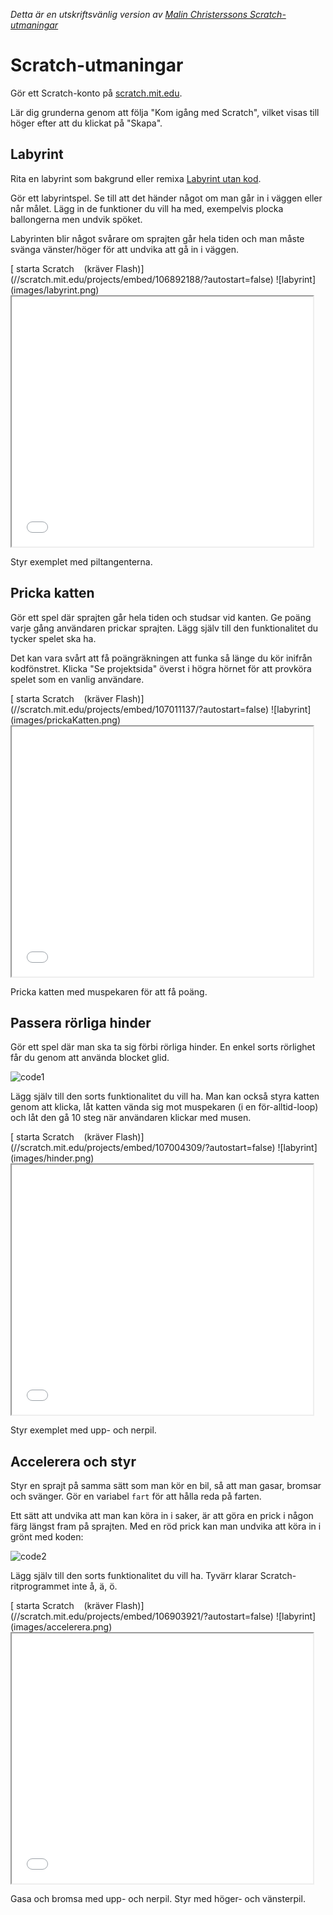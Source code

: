 *Detta är en utskriftsvänlig version av [Malin Christerssons Scratch-utmaningar](http://www.malinc.se/programming/scratch/sv/)*

# Scratch-utmaningar

Gör ett Scratch-konto på [scratch.mit.edu](https://scratch.mit.edu/).

Lär dig grunderna genom att följa "Kom igång med Scratch", vilket visas till höger efter att du klickat på "Skapa".

## Labyrint

Rita en labyrint som bakgrund eller remixa [Labyrint utan kod](https://scratch.mit.edu/projects/25805116/).

Gör ett labyrintspel. Se till att det händer något om man går in i väggen eller når målet. Lägg in de funktioner du vill ha med, exempelvis plocka ballongerna men undvik spöket.

Labyrinten blir något svårare om sprajten går hela tiden och man måste svänga vänster/höger för att undvika att gå in i väggen.

<div class="scratchContainer">[ starta Scratch    (kräver Flash)](//scratch.mit.edu/projects/embed/106892188/?autostart=false) ![labyrint](images/labyrint.png) <iframe src="images/labyrint.png" width="482" height="400" class="hiddenIframe"></iframe></div>

Styr exemplet med piltangenterna.

## Pricka katten

Gör ett spel där sprajten går hela tiden och studsar vid kanten. Ge poäng varje gång användaren prickar sprajten. Lägg själv till den funktionalitet du tycker spelet ska ha.

Det kan vara svårt att få poängräkningen att funka så länge du kör inifrån kodfönstret. Klicka "Se projektsida" överst i högra hörnet för att provköra spelet som en vanlig användare.

<div class="scratchContainer">[ starta Scratch    (kräver Flash)](//scratch.mit.edu/projects/embed/107011137/?autostart=false) ![labyrint](images/prickaKatten.png) <iframe src="images/prickaKatten.png" width="482" height="400" class="hiddenIframe"></iframe></div>

Pricka katten med muspekaren för att få poäng.

## Passera rörliga hinder

Gör ett spel där man ska ta sig förbi rörliga hinder. En enkel sorts rörlighet får du genom att använda blocket glid.

![code1](http://www.malinc.se/programming/scratch/sv/images/Code1.png)

Lägg själv till den sorts funktionalitet du vill ha. Man kan också styra katten genom att klicka, låt katten vända sig mot muspekaren (i en för-alltid-loop) och låt den gå 10 steg när användaren klickar med musen.

<div class="scratchContainer">[ starta Scratch    (kräver Flash)](//scratch.mit.edu/projects/embed/107004309/?autostart=false) ![labyrint](images/hinder.png) <iframe src="images/hinder.png" width="482" height="400" class="hiddenIframe"></iframe></div>

Styr exemplet med upp- och nerpil.

## Accelerera och styr

Styr en sprajt på samma sätt som man kör en bil, så att man gasar, bromsar och svänger. Gör en variabel `fart` för att hålla reda på farten.

Ett sätt att undvika att man kan köra in i saker, är att göra en prick i någon färg längst fram på sprajten. Med en röd prick kan man undvika att köra in i grönt med koden:

![code2](http://www.malinc.se/programming/scratch/sv/images/Code2.png)

Lägg själv till den sorts funktionalitet du vill ha. Tyvärr klarar Scratch-ritprogrammet inte å, ä, ö.

<div class="scratchContainer">[ starta Scratch    (kräver Flash)](//scratch.mit.edu/projects/embed/106903921/?autostart=false) ![labyrint](images/accelerera.png) <iframe src="images/accelerera.png" width="482" height="400" class="hiddenIframe"></iframe></div>

Gasa och bromsa med upp- och nerpil. Styr med höger- och vänsterpil.
